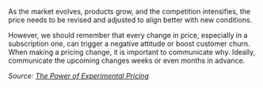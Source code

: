 [//]: # (title: Pricing as a Constant Process)

As the market evolves, products grow, and the competition intensifies, the price needs to be revised and adjusted to align better with new conditions.

However, we should remember that every change in price, especially in a subscription one, can trigger a negative attitude or boost customer churn. When making a pricing change, it is important to communicate why. Ideally, communicate the upcoming changes weeks or even months in advance.

*Source: [The Power of Experimental Pricing](https://drive.google.com/file/d/1Qxqn2izRJ4eVt8nxHD-A0vEOqa9a1mD1/view)*
